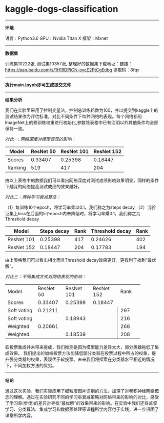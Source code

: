 # kaggle-dogs-classification

******

**环境**

语言：Python3.6
GPU：Nvidia Titan X
框架：Mxnet

******

**数据集**

训练集10222张, 测试集10357张, 
整理好的数据集下载地址：链接：https://pan.baidu.com/s/1H19DPiCN-oycE2PtCgEdbg 
提取码：8fqc 

******

**执行main.ipynb即可生成提交文件**

******

**结果分析**

我们在实验里采用了控制变量法，控制总训练轮数为100，并以提交到kaggle上的测试结果作为评估标准，对比不同条件下每种网络的表现。每个网络都用ImageNet上的预训练权重进行初始化,参数除表格中已有注明以外其他条件均全部保持一致。


*对比一: 网络深度对模型表现的影响：*

| Model | ResNet 50 | ResNet 101 | ResNet 152 |
| ------------- | ------------- | ------------- | ------------- |
| Scores | 0.33407| 0.25398 | 0.18447 |
|Ranking | 519 | 417 | 204|

由以上表格中的数据我们可以看出网络深度对测试成绩影响效果明显，同样的条件下越深的网络提高测试成绩的效果越好。

*对比二：两种学习衰减算法：*

（1）每训练10个epoch，将学习率乘以0.1，我们称之为steps decay
（2）当验证集上loss在后面的5个epoch内未降低时，将学习率乘0.1，我们称之为Threshold decay

| Model | Steps decay | Rank | Threshold decay|Rank|
| ------------- | ------------- | ------------- | ------------- | ------------- |
|ResNet 101| 0.25398| 417 | 0.24626|402|
|ResNet 152 | 0.18447 |204| 0.17783|194|

由上表格我们可以看出相比而言Threshold decay效果更好，更有利于找到“最优解”。

*对比三：不同集成方式对网络表现的影响：*

<table border=0 cellpadding=0 cellspacing=0 width=441 style='border-collapse:
 collapse;table-layout:fixed;width:332pt'>
 <col width=101 style='mso-width-source:userset;mso-width-alt:3242;width:76pt'>
 <col width=85 span=4 style='mso-width-source:userset;mso-width-alt:2709;
 width:64pt'>
 <tr class=xl658911 height=19 style='height:14.5pt'>
  <td height=19 class=xl728911 width=101 style='height:14.5pt;width:76pt'><span
  lang=EN-US>Model</span></td>
  <td class=xl738911 width=85 style='width:64pt'><span lang=EN-US>ResNet 50</span></td>
  <td class=xl738911 width=85 style='width:64pt'><span lang=EN-US>ResNet 101</span></td>
  <td class=xl738911 width=85 style='width:64pt'><span lang=EN-US>ResNet 152</span></td>
  <td class=xl738911 width=85 style='width:64pt'><span lang=EN-US>Rank</span></td>
 </tr>
 <tr class=xl658911 height=19 style='height:14.5pt'>
  <td height=19 class=xl748911 width=101 style='height:14.5pt;width:76pt'><span
  lang=EN-US>Scores</span></td>
  <td class=xl668911 width=85 style='width:64pt'><span lang=EN-US>0.33407</span></td>
  <td class=xl668911 width=85 style='width:64pt'><span lang=EN-US>0.25398</span></td>
  <td class=xl668911 width=85 style='width:64pt'><span lang=EN-US>0.18447</span></td>
  <td class=xl678911 width=85 style='width:64pt'><span lang=EN-US>　</span></td>
 </tr>
 <tr class=xl658911 height=19 style='height:14.5pt'>
  <td height=19 class=xl748911 width=101 style='height:14.5pt;width:76pt'><span
  lang=EN-US>Soft voting</span></td>
  <td colspan=3 class=xl688911 width=255 style='border-right:1.0pt solid black;
  border-left:none;width:192pt'><span lang=EN-US>0.21211</span></td>
  <td class=xl668911 width=85 style='width:64pt'><span lang=EN-US>297</span></td>
 </tr>
 <tr class=xl658911 height=19 style='height:14.5pt'>
  <td height=19 class=xl748911 width=101 style='height:14.5pt;width:76pt'><span
  lang=EN-US>Soft voting</span></td>
  <td class=xl718911 width=85 style='width:64pt'><span lang=EN-US>　</span></td>
  <td colspan=2 class=xl688911 width=170 style='border-right:1.0pt solid black;
  border-left:none;width:128pt'><span lang=EN-US>0.18943</span></td>
  <td class=xl668911 width=85 style='width:64pt'><span lang=EN-US>216</span></td>
 </tr>
 <tr class=xl658911 height=19 style='height:14.5pt'>
  <td height=19 class=xl748911 width=101 style='height:14.5pt;width:76pt'><span
  lang=EN-US>Weighted</span></td>
  <td colspan=3 class=xl688911 width=255 style='border-right:1.0pt solid black;
  border-left:none;width:192pt'><span lang=EN-US>0.20661</span></td>
  <td class=xl668911 width=85 style='width:64pt'><span lang=EN-US>268</span></td>
 </tr>
 <tr class=xl658911 height=19 style='height:14.5pt'>
  <td height=19 class=xl748911 width=101 style='height:14.5pt;width:76pt'><span
  lang=EN-US>Weighted</span></td>
  <td class=xl678911 width=85 style='width:64pt'><span lang=EN-US>　</span></td>
  <td colspan=2 class=xl688911 width=170 style='border-right:1.0pt solid black;
  border-left:none;width:128pt'><span lang=EN-US>0.18539</span></td>
  <td class=xl668911 width=85 style='width:64pt'><span lang=EN-US>208</span></td>
 </tr>
 <![if supportMisalignedColumns]>
 <tr height=0 style='display:none'>
  <td width=101 style='width:76pt'></td>
  <td width=85 style='width:64pt'></td>
  <td width=85 style='width:64pt'></td>
  <td width=85 style='width:64pt'></td>
  <td width=85 style='width:64pt'></td>
 </tr>
 <![endif]>
</table>

软投票集成并未带来提成，我们推测是因为模型能力差异太大，弱分类器拖低了集成效果。
我们提出的加权投票方法能降低弱分类器在投票过程中所占的权重，提升强分类器的权重，表现优于软投票。未来我们将探索在分类器水平相近的情况下，不同加权方法的优劣。

******
**结论**

通过这次实验，我们实际应用了细粒度图片识别的方法，加深了对卷积神经网络概念的理解。通过在实验研究不同的学习率衰减策略对网络带来的影响的对比，感受了学习率(步伐)的差异对寻找“最优解”的效果带来的影响。在实验中我们还将监督学习、分类算法、集成学习和数据预处理等课程所学内容付于实践，进一步巩固了课堂所学内容。
